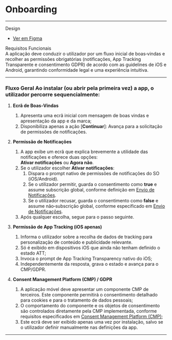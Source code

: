 # Onboarding

---

Design

* [Ver em Figma](https://www.figma.com/design/jWFlJEYGhbSeCSDxLjKHTp/Sapo%E3%83%BB-Handoff--Design-Visual?node-id=11596-186791&p=f&t=j7hIOXokL1RVxjMQ-0)

Requisitos Funcionais  
A aplicação deve conduzir o utilizador por um fluxo inicial de boas‑vindas e recolher as permissões obrigatórias (notificações, App Tracking Transparente e consentimento GDPR) de acordo com as guidelines de iOS e Android, garantindo conformidade legal e uma experiência intuitiva.

---

### **Fluxo Geral** Ao instalar (ou abrir pela primeira vez) a app, o utilizador percorre sequencialmente:

1. **Ecrã de Boas‑Vindas**  
   1. Apresenta uma ecrã inicial com mensagem de boas vindas e apresentação da app e da marca;  
   2. Disponibiliza apenas a ação \[**Continuar**\]: Avança para a solicitação de permissões de notificações.

2. **Permissão de Notificações**  
   1. A app exibe um ecrã que explica brevemente a utilidade das notificações e oferece duas opções:   
      **Ativar notificações** ou **Agora não**.  
   2. Se o utilizador escolher **Ativar notificações**:  
      1. Dispara o prompt nativo de permissões de notificações do SO (iOS/Android).  
      2. Se o utilizador permitir, guarda o consentimento como **true** e assume subscrição global, conforme definição em [Envio de Notificações](?tab=t.v96w55mlrhu5).  
      3. Se o utilizador recusar, guarda o consentimento como **false** e assume não‑subscrição global, conforme especificado em [Envio de Notificações](?tab=t.v96w55mlrhu5).  
   3. Após qualquer escolha, segue para o passo seguinte.

3. **Permissão de App Tracking (iOS apenas)**  
   1. Informa o utilizador sobre a recolha de dados de tracking para personalização de conteúdo e publicidade relevante.  
   2. Só é exibido em dispositivos iOS que ainda não tenham definido o estado ATT;  
   3. Invoca o prompt de App Tracking Transparency nativo do iOS;  
   4. Independentemente da resposta, grava o estado e avança para o CMP/GDPR.

4. **Consent Management Platform (CMP) / GDPR**  
   1. A aplicação móvel deve apresentar um componente CMP de terceiros. Este componente permitirá o consentimento detalhado para cookies e para o tratamento de dados pessoais;  
   2. O comportamento do componente e os objetos de consentimento são controlados diretamente pela CMP implementada, conforme requisitos especificados em [Consent Management Platform (CMP)](?tab=t.7xp2wtyja25t);  
   3. Este ecrã deve ser exibido apenas uma vez por instalação, salvo se o utilizador definir manualmente nas definições da app.

---

